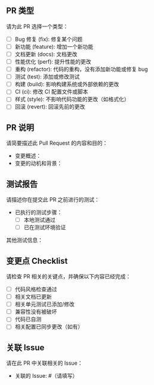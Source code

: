 ## PR 类型
请为此 PR 选择一个类型：

- [ ] Bug 修复 (fix): 修复某个问题
- [ ] 新功能 (feature): 增加一个新功能
- [ ] 文档更新 (docs): 文档更改
- [ ] 性能优化 (perf): 提升性能的更改
- [ ] 重构 (refactor): 代码的重构，没有添加新功能或修复 bug
- [ ] 测试 (test): 添加或修改测试
- [ ] 构建 (build): 影响构建系统或外部依赖的更改
- [ ] CI (ci): 修改 CI 配置文件或脚本
- [ ] 样式 (style): 不影响代码功能的更改（如格式化）
- [ ] 回滚 (revert): 回滚先前的更改

## PR 说明
请简要描述此 Pull Request 的内容和目的：

- 变更概述：
- 变更的动机和背景：

## 测试报告
请描述你在提交此 PR 之前进行的测试：

- 已执行的测试步骤：
  - [ ] 本地测试通过
  - [ ] 已在测试环境验证
  
其他测试信息：

## 变更点 Checklist
请检查 PR 相关的关键点，并确保以下内容已经完成：

- [ ] 代码风格检查通过
- [ ] 相关文档已更新
- [ ] 相关单元测试已添加/修改
- [ ] 兼容性没有被破坏
- [ ] 代码已自测
- [ ] 相关配置已同步更改（如有）
  
## 关联 Issue
请在此 PR 中关联相关的 Issue：

- 关联的 Issue: #（请填写）
